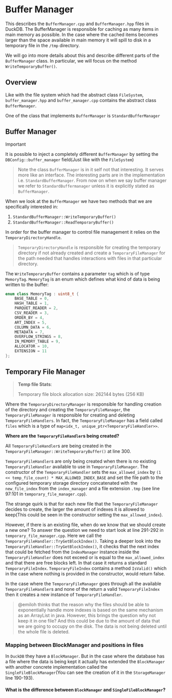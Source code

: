 # Buffer Manager

This describes the `BufferManager.cpp` and `BufferManager.hpp` files in DuckDB. The BufferManager is responsible for caching as many items in main memory as possible. In the case where the cached items becomes larger than the space available in main memory it will spill to disk in a temporary file in the `/tmp` directory.

We will go into more details about this and describe different parts of the `BufferManager` class. In particular, we will focus on the method `WriteTemporaryBuffer()`.

## Overview

Like with the file system which had the abstract class `FileSystem`, `buffer_manager.hpp` and `buffer_manager.cpp` contains the abstract class `BufferManager`.

One of the class that implements `BufferManager` is `StandardBufferManager`

<!-- TODO: We need to look at the buffer pool in duckdb -->

## Buffer Manager

> [!IMPORTANT]
> It is possible to inject a completely different `BufferManager` by setting the `DBConfig::buffer_manager` field(Just like with the `FileSystem`)

> Note the class `BufferManager` is in it self not that interesting. It serves more like an interface. The interesting parts are in the implementation i.e. `StandardBufferManager`. From now on when we say buffer manager we refer to `StandardBuffermanager` unless it is explicitly stated as `BufferManager`.

When we look at the `BufferManager` we have two methods that we are specifically interested in:

1. `StandardBufferManager::WriteTemporaryBuffer()`
2. `StandardBufferManager::ReadTemporaryBuffer()`

In order for the buffer manager to control file management it relies on the `TemporaryDirectoryHandle`.

> `TemporaryDirectoryHandle` is responsible for creating the temporary directory if not already created and create a `TemporaryFileManager` for the path needed that handles interactions with files in that particular directory.

The `WriteTemporaryBuffer` contains a parameter `tag` which is of type `MemoryTag`. `MemoryTag` is an enum which defines what kind of data is being written to the buffer:

```c++
enum class MemoryTag : uint8_t {
	BASE_TABLE = 0,
	HASH_TABLE = 1,
	PARQUET_READER = 2,
	CSV_READER = 3,
	ORDER_BY = 4,
	ART_INDEX = 5,
	COLUMN_DATA = 6,
	METADATA = 7,
	OVERFLOW_STRINGS = 8,
	IN_MEMORY_TABLE = 9,
	ALLOCATOR = 10,
	EXTENSION = 11
};
```

## Temporary File Manager

> **Temp file Stats**:
>
> Temporary file block allocation size: 262144 bytes (256 KB)

Where the `TemporaryDirectoryManager` is responsible for handling creation of the directory and creating the `TemporaryFileManager`, the `TemporaryFileManager` is responsible for creating and deleting `TemporaryFileHandlers`. In fact, the `TemporaryFileManager` has a field called `files` which is a type of `map<idx_t, unique_ptr<TemporaryFileHandler>>`.

**Where are the `TemporaryFileHandler`s being created?**

All `TemporaryFileHandler`s are being created in the `TemporaryFileManager::WriteTemporaryBuffer()` at line 300.  

`TemporaryFileHandler`s are only being created when there is no existing `TemporaryFileHandler` available to use in `TemporaryFileManager`. The constructor of the `TemporaryFileHandler` sets the `max_allowed_index` by `(1 << temp_file_count) * MAX_ALLOWED_INDEX_BASE` and set the file path to the configured temporary storage directory concatenated with the `new_file_index` from the `index_manager` and a file extension `.tmp` (see line 97:101 in `temporary_file_manager.cpp`).

The strange quirk is that for each new file that the `TemporaryFileManager` decides to create, the larger the amount of indexes it is allowed to keep(This could be seen in the constructor setting the `max_allowed_index`).

However, if there is an existing file, when do we know that we should create a new one? To answer the question we need to start look at line 291-292 in `temporary_file_manager.cpp`. Here we call the `TemporaryFileHandler::TryGetBlockIndex()`. Taking a deeper look into the `TemporaryFileHandler::TryGetBlockIndex()`, it checks that the next index that could be fetched from the `IndexManager` instance inside the `TemporaryFileHandler` does not exceed or is equal to the `max_allowed_index` and that there are free blocks left. In that case it returns a standard `TemporaryFileIndex`. `TemporaryFileIndex` contains a method `IsValid()` which in the case where nothing is provided in the constructor, would return false. 

In the case where the `TemporaryFileManager` goes through all the available `TemporaryFileHandler`s and none of the return a valid `TemporaryFileIndex` then it creates a new instance of `TemporaryFileHandler`.

> @emiloh thinks that the reason why the files should be able to exponentially handle more indexes is based on the same mechanism as an ArrayList in java. However, this brings the question why not keep it in one file? And this could be due to the amount of data that we are going to occupy on the disk. The data is not being deleted until the whole file is deleted. 

### Mapping between BlockManager and positions in files

In `DuckDB` they have a `BlockManager`. But in the case where the database has a file where the data is being kept it actually has extended the `BlockManager` with another concrete implementation called the `SingleFileBlockManager`(You can see the creation of it in the `StorageManager` line 190-193).

#### What is the difference between `BlockManager` and `SingleFileBlockManager`?